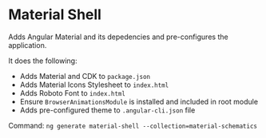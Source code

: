 # Material Shell
Adds Angular Material and its depedencies and pre-configures the application. 

It does the following:

- Adds Material and CDK to `package.json`
- Adds Material Icons Stylesheet to `index.html`
- Adds Roboto Font to `index.html`
- Ensure `BrowserAnimationsModule` is installed and included in root module
- Adds pre-configured theme to `.angular-cli.json` file

Command: `ng generate material-shell --collection=material-schematics`
